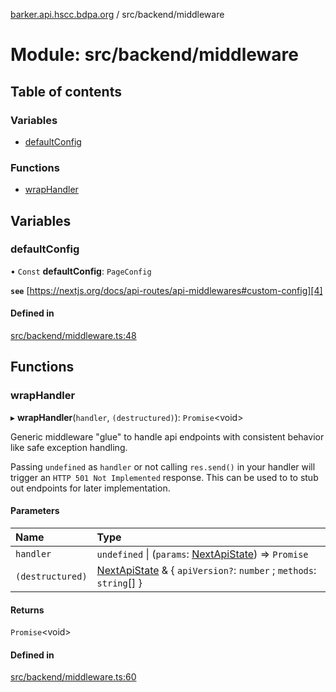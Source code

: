 [barker.api.hscc.bdpa.org][1] / src/backend/middleware

# Module: src/backend/middleware

## Table of contents

### Variables

- [defaultConfig][2]

### Functions

- [wrapHandler][3]

## Variables

### defaultConfig

• `Const` **defaultConfig**: `PageConfig`

**`see`** [https://nextjs.org/docs/api-routes/api-middlewares#custom-config][4]

#### Defined in

[src/backend/middleware.ts:48][5]

## Functions

### wrapHandler

▸ **wrapHandler**(`handler`, `(destructured)`): `Promise`\<void>

Generic middleware "glue" to handle api endpoints with consistent behavior like
safe exception handling.

Passing `undefined` as `handler` or not calling `res.send()` in your handler
will trigger an `HTTP 501 Not Implemented` response. This can be used to to stub
out endpoints for later implementation.

#### Parameters

| Name             | Type                                                                    |
| :--------------- | :---------------------------------------------------------------------- |
| `handler`        | `undefined` \| (`params`: [NextApiState][6]) => `Promise`<void>         |
| `(destructured)` | [NextApiState][6] & { `apiVersion?`: `number` ; `methods`: `string`[] } |

#### Returns

`Promise`\<void>

#### Defined in

[src/backend/middleware.ts:60][7]

[1]: ../README.md
[2]: src_backend_middleware.md#defaultconfig
[3]: src_backend_middleware.md#wraphandler
[4]: https://nextjs.org/docs/api-routes/api-middlewares#custom-config
[5]:
  https://github.com/nhscc/barker.api.hscc.bdpa.org/blob/b8087e9/src/backend/middleware.ts#L48
[6]: types_global.md#nextapistate
[7]:
  https://github.com/nhscc/barker.api.hscc.bdpa.org/blob/b8087e9/src/backend/middleware.ts#L60

